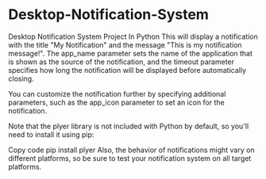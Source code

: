 # Desktop-Notification-System
Desktop Notification System Project In Python 
This will display a notification with the title "My Notification" and the message "This is my notification message!". The app_name parameter sets the name of the application that is shown as the source of the notification, and the timeout parameter specifies how long the notification will be displayed before automatically closing.

You can customize the notification further by specifying additional parameters, such as the app_icon parameter to set an icon for the notification.

Note that the plyer library is not included with Python by default, so you'll need to install it using pip:

Copy code
pip install plyer
Also, the behavior of notifications might vary on different platforms, so be sure to test your notification system on all target platforms.
